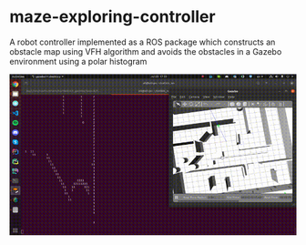 # maze-exploring-controller
A robot controller implemented as a ROS package which constructs an obstacle map using VFH algorithm and avoids the obstacles in a Gazebo environment using a polar histogram

![](https://github.com/matinaghaei/maze-exploring-controller/blob/master/animation.gif?raw=true)
